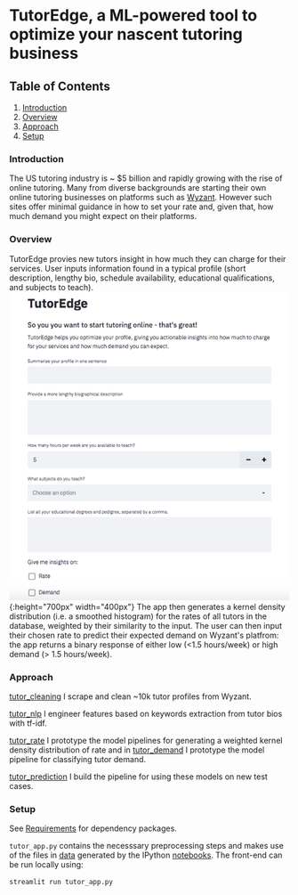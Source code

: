# TutorEdge, a ML-powered tool to optimize your nascent tutoring business

## Table of Contents

1. [Introduction](#Introduction)
2. [Overview](#Overview)
3. [Approach](#Approach)
4. [Setup](#Setup)


### Introduction
The US tutoring industry is ~ $5 billion and rapidly growing with the rise of online tutoring. Many from diverse backgrounds are starting their own online tutoring businesses on platforms such as [Wyzant](https://www.wyzant.com/). However such sites offer minimal guidance in how to set your rate and, given that, how much demand you might expect on their platforms.

### Overview
TutorEdge provies new tutors insight in how much they can charge for their services. User inputs information found in a typical profile (short description, lengthy bio, schedule availability, educational qualifications, and subjects to teach). 
![Input page](https://github.com/vijayoct27/tutor_prediction/blob/master/notebook/homepage.png){:height="700px" width="400px"}
The app then generates a kernel density distribution (i.e. a smoothed histogram) for the rates of all tutors in the database, weighted by their similarity to the input. The user can then input their chosen rate to predict their expected demand on Wyzant's platfrom: the app returns a binary response of either low (<1.5 hours/week) or high demand (> 1.5 hours/week).

### Approach
[tutor_cleaning](https://nbviewer.jupyter.org/github/vijayoct27/tutor_prediction/blob/master/tutor_cleaning.ipynb) I scrape and clean ~10k tutor profiles from Wyzant.

[tutor_nlp](https://nbviewer.jupyter.org/github/vijayoct27/tutor_prediction/blob/master/tutor_nlp.ipynb) I engineer features based on keywords extraction from tutor bios with tf-idf.

[tutor_rate](https://nbviewer.jupyter.org/github/vijayoct27/tutor_prediction/blob/master/tutor_rate.ipynb) I prototype the model pipelines for generating a weighted kernel density distribution of rate and in [tutor_demand](https://nbviewer.jupyter.org/github/vijayoct27/tutor_prediction/blob/master/tutor_demand.ipynb) I prototype the model pipeline for classifying tutor demand. 


[tutor_prediction](https://nbviewer.jupyter.org/github/vijayoct27/tutor_prediction/blob/master/tutor_prediction.ipynb) I build the pipeline for using these models on new test cases. 

### Setup

See [Requirements](https://github.com/vijayoct27/tutor_prediction/blob/master/requirements.txt) for dependency packages.

`tutor_app.py` contains the necesssary preprocessing steps and makes use of the files in [data](https://github.com/vijayoct27/tutor_prediction/tree/master/data) generated by the IPython [notebooks](https://github.com/vijayoct27/tutor_prediction/tree/master/notebook).
The front-end can be run locally using:
```bash
streamlit run tutor_app.py
```
